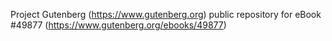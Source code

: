 Project Gutenberg (https://www.gutenberg.org) public repository for eBook #49877 (https://www.gutenberg.org/ebooks/49877)
